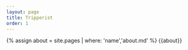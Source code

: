 ```yaml
---
layout: page
title: Tripperist
order: 1
---
```


{% assign about = site.pages | where: 'name','about.md' %}
{{about}}
